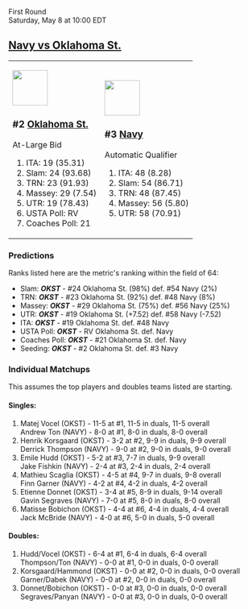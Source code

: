 First Round  
Saturday, May 8 at 10:00 EDT
## [Navy vs Oklahoma St.](https://www.ncaa.com/game/5833392) 

<table><tr><td>  

<a href="../index.md"><img src="https://www.ncaa.com/sites/default/files/images/logos/schools/o/oklahoma-st.70.png" width="70" height="70" /></a>  

<h3>#2 <a href="../index.md">Oklahoma St.</a></h3>  

At-Large Bid  

<ol>  
<li>ITA: 19 (35.31)</li>  
<li>Slam: 24 (93.68)</li>  
<li>TRN: 23 (91.93)</li>  
<li>Massey: 29 (7.54)</li>  
<li>UTR: 19 (78.43)</li>  
<li>USTA Poll: RV</li>  
<li>Coaches Poll: 21</li>  
</ol>  

</td><td>  

<a href="../index.md"><img src="https://www.ncaa.com/sites/default/files/images/logos/schools/n/navy.70.png" width="70" height="70" /></a>  

<h3>#3 <a href="../index.md">Navy</a></h3>  

Automatic Qualifier  

<ol>  
<li>ITA: 48 (8.28)</li>  
<li>Slam: 54 (86.71)</li>  
<li>TRN: 48 (87.45)</li>  
<li>Massey: 56 (5.80)</li>  
<li>UTR: 58 (70.91)</li>  
</ol>  

</td></tr></table>  

### Predictions  

Ranks listed here are the metric's ranking within the field of 64:  
- Slam: ***OKST*** - #24 Oklahoma St. (98%) def. #54 Navy (2%)  
- TRN: ***OKST*** - #23 Oklahoma St. (92%) def. #48 Navy (8%)  
- Massey: ***OKST*** - #29 Oklahoma St. (75%) def. #56 Navy (25%)  
- UTR: ***OKST*** - #19 Oklahoma St. (+7.52) def. #58 Navy (-7.52)  
- ITA: ***OKST*** - #19 Oklahoma St. def. #48 Navy  
- USTA Poll: ***OKST*** - RV Oklahoma St. def. Navy  
- Coaches Poll: ***OKST*** - #21 Oklahoma St. def. Navy  
- Seeding: ***OKST*** - #2 Oklahoma St. def. #3 Navy  

### Individual Matchups  

This assumes the top players and doubles teams listed are starting.  

#### Singles:  
1. Matej Vocel (OKST) - 11-5 at #1, 11-5 in duals, 11-5 overall  
   Andrew Ton (NAVY) - 8-0 at #1, 8-0 in duals, 8-0 overall
2. Henrik Korsgaard (OKST) - 3-2 at #2, 9-9 in duals, 9-9 overall  
   Derrick Thompson (NAVY) - 9-0 at #2, 9-0 in duals, 9-0 overall
3. Emile Hudd (OKST) - 5-2 at #3, 7-7 in duals, 9-9 overall  
   Jake Fishkin (NAVY) - 2-4 at #3, 2-4 in duals, 2-4 overall
4. Mathieu Scaglia (OKST) - 4-5 at #4, 9-7 in duals, 9-8 overall  
   Finn Garner (NAVY) - 4-2 at #4, 4-2 in duals, 4-2 overall
5. Etienne Donnet (OKST) - 3-4 at #5, 8-9 in duals, 9-14 overall  
   Gavin Segraves (NAVY) - 7-0 at #5, 8-0 in duals, 8-0 overall
6. Matisse Bobichon (OKST) - 4-4 at #6, 4-4 in duals, 4-4 overall  
   Jack McBride (NAVY) - 4-0 at #6, 5-0 in duals, 5-0 overall

#### Doubles:  
1. Hudd/Vocel (OKST) - 6-4 at #1, 6-4 in duals, 6-4 overall  
   Thompson/Ton (NAVY) - 0-0 at #1, 0-0 in duals, 0-0 overall
2. Korsgaard/Hammond (OKST) - 0-0 at #2, 0-0 in duals, 0-0 overall  
   Garner/Dabek (NAVY) - 0-0 at #2, 0-0 in duals, 0-0 overall
3. Donnet/Bobichon (OKST) - 0-0 at #3, 0-0 in duals, 0-0 overall  
   Segraves/Panyan (NAVY) - 0-0 at #3, 0-0 in duals, 0-0 overall